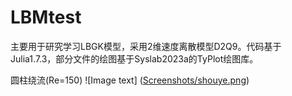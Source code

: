 # LBMtest
主要用于研究学习LBGK模型，采用2维速度离散模型D2Q9。代码基于Julia1.7.3，部分文件的绘图基于Syslab2023a的TyPlot绘图库。

圆柱绕流(Re=150)
 ![Image text]
 ([Screenshots/shouye.png](https://github.com/Chalose/LBMtest/blob/main/images/jl_gtnkO7HF07.gif)) 
